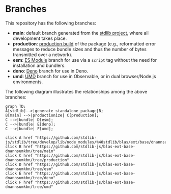 <!--

@license Apache-2.0

Copyright (c) 2022 The Stdlib Authors.

Licensed under the Apache License, Version 2.0 (the "License");
you may not use this file except in compliance with the License.
You may obtain a copy of the License at

    http://www.apache.org/licenses/LICENSE-2.0

Unless required by applicable law or agreed to in writing, software
distributed under the License is distributed on an "AS IS" BASIS,
WITHOUT WARRANTIES OR CONDITIONS OF ANY KIND, either express or implied.
See the License for the specific language governing permissions and
limitations under the License.

-->

# Branches

This repository has the following branches:

-   **main**: default branch generated from the [stdlib project][stdlib-url], where all development takes place.
-   **production**: [production build][production-url] of the package (e.g., reformatted error messages to reduce bundle sizes and thus the number of bytes transmitted over a network).
-   **esm**: [ES Module][esm-url] branch for use via a `script` tag without the need for installation and bundlers.
-   **deno**: [Deno][deno-url] branch for use in Deno.
-   **umd**: [UMD][umd-url] branch for use in Observable, or in dual browser/Node.js environments.

The following diagram illustrates the relationships among the above branches:

```mermaid
graph TD;
A[stdlib]-->|generate standalone package|B;
B[main] -->|productionize| C[production];
C -->|bundle| D[esm];
C -->|bundle| E[deno];
C -->|bundle| F[umd];

click A href "https://github.com/stdlib-js/stdlib/tree/develop/lib/node_modules/%40stdlib/blas/ext/base/dnannsumkbn"
click B href "https://github.com/stdlib-js/blas-ext-base-dnannsumkbn/tree/main"
click C href "https://github.com/stdlib-js/blas-ext-base-dnannsumkbn/tree/production"
click D href "https://github.com/stdlib-js/blas-ext-base-dnannsumkbn/tree/esm"
click E href "https://github.com/stdlib-js/blas-ext-base-dnannsumkbn/tree/deno"
click F href "https://github.com/stdlib-js/blas-ext-base-dnannsumkbn/tree/umd"
```

[stdlib-url]: https://github.com/stdlib-js/stdlib/tree/develop/lib/node_modules/%40stdlib/blas/ext/base/dnannsumkbn
[production-url]: https://github.com/stdlib-js/blas-ext-base-dnannsumkbn/tree/production
[deno-url]: https://github.com/stdlib-js/blas-ext-base-dnannsumkbn/tree/deno
[umd-url]: https://github.com/stdlib-js/blas-ext-base-dnannsumkbn/tree/umd
[esm-url]: https://github.com/stdlib-js/blas-ext-base-dnannsumkbn/tree/esm